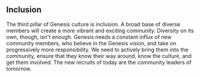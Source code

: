<h2>Inclusion</h2>
<p>The third pillar of Genesis culture is inclusion. A broad base of diverse members will create a more vibrant and exciting community. Diversity on its own, though, isn't enough. Genesis needs a constant influx of new community members, who believe in the Genesis vision, and take on progressively more responsibility. We need to actively bring them into the community, ensure that they know their way around, know the culture, and get them involved. The new recruits of today are the community leaders of tomorrow.</p>